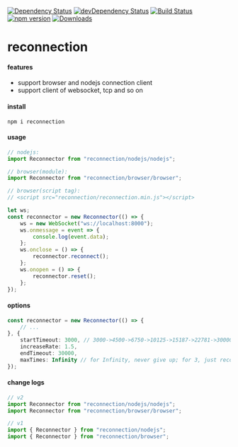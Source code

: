 [![Dependency Status](https://david-dm.org/plantain-00/reconnection.svg)](https://david-dm.org/plantain-00/reconnection)
[![devDependency Status](https://david-dm.org/plantain-00/reconnection/dev-status.svg)](https://david-dm.org/plantain-00/reconnection#info=devDependencies)
[![Build Status](https://travis-ci.org/plantain-00/reconnection.svg?branch=master)](https://travis-ci.org/plantain-00/reconnection)
[![npm version](https://badge.fury.io/js/reconnection.svg)](https://badge.fury.io/js/reconnection)
[![Downloads](https://img.shields.io/npm/dm/reconnection.svg)](https://www.npmjs.com/package/reconnection)

# reconnection

#### features

+ support browser and nodejs connection client
+ support client of websocket, tcp and so on

#### install

`npm i reconnection`

#### usage

```ts
// nodejs:
import Reconnector from "reconnection/nodejs/nodejs";

// browser(module):
import Reconnector from "reconnection/browser/browser";

// browser(script tag):
// <script src="reconnection/reconnection.min.js"></script>

let ws;
const reconnector = new Reconnector(() => {
    ws = new WebSocket("ws://localhost:8000");
    ws.onmessage = event => {
        console.log(event.data);
    };
    ws.onclose = () => {
        reconnector.reconnect();
    };
    ws.onopen = () => {
        reconnector.reset();
    };
});
```

#### options

```ts
const reconnector = new Reconnector(() => {
    // ...
}, {
    startTimeout: 3000, // 3000->4500->6750->10125->15187->22781->30000->30000...
    increaseRate: 1.5,
    endTimeout: 30000,
    maxTimes: Infinity // for Infinity, never give up; for 3, just reconnect 3 times, if fails, stop.
});
```

#### change logs

```ts
// v2
import Reconnector from "reconnection/nodejs/nodejs";
import Reconnector from "reconnection/browser/browser";

// v1
import { Reconnector } from "reconnection/nodejs";
import { Reconnector } from "reconnection/browser";
```
